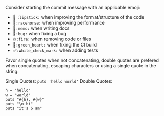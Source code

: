 Consider starting the commit message with an applicable emoji:

* :lipstick: `:lipstick:` when improving the format/structure of the code
* :racehorse:`:racehorse:` when improving performance
* :memo:`:memo:` when writing docs
* :bug:`:bug:` when fixing a bug
* :fire:`:fire:` when removing code or files
* :green_heart:`:green_heart:` when fixing the CI build
* :white_check_mark:`:white_check_mark:` when adding tests

Favor single quotes when not concatenating, double quotes are prefered when concatenating, escaping characters or using a single quote in the string:

Single Quotes:
`puts 'hello world'`
Double Quotes:
```
h = 'hello'
w = 'world'
puts "#{h}, #{w}"
puts "\n hi"
puts "it's 6 am"
```
